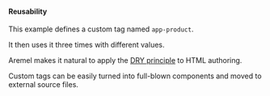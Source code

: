 #### Reusability

This example defines a custom tag named `app-product`.

It then uses it three times with different values.

Aremel makes it natural to apply the [DRY principle](https://en.wikipedia.org/wiki/Don%27t_repeat_yourself) to HTML authoring.

Custom tags can be easily turned into full-blown components and moved to external source files.